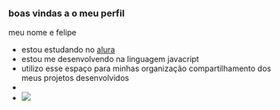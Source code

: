### boas vindas a o meu perfil

meu nome e felipe

- estou estudando no [alura](https://www.alura.com.br)
- estou me desenvolvendo na linguagem javacript
- utilizo esse espaço para minhas organização compartilhamento dos meus projetos desenvolvidos
- 
- ![](https://media1.tenor.com/m/R69QHouKBoQAAAAC/cartoon.gif)
